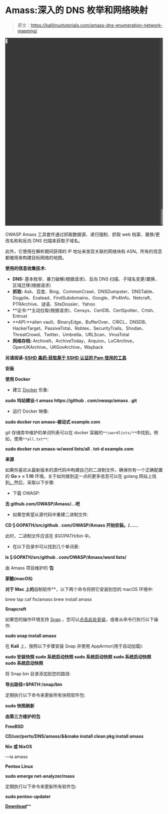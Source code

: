 # Amass:深入的 DNS 枚举和网络映射

> 原文：<https://kalilinuxtutorials.com/amass-dns-enumeration-network-mapping/>

[![Amass : In-Depth DNS Enumeration and Network Mapping](img//215518d0caf538cb5307a4e2c3404fae.png "Amass : In-Depth DNS Enumeration and Network Mapping")](https://1.bp.blogspot.com/-jPAMmmjfKgE/XPZBFu8e51I/AAAAAAAAAoY/5cT4z9_Zq9MhCZS2eGwM8grOCNZ1qyLSgCLcBGAs/s1600/amass.gif)

OWASP Amass 工具套件通过抓取数据源、递归强制、抓取 web 档案、置换/更改名称和反向 DNS 扫描来获取子域名。

此外，它使用在解析期间获得的 IP 地址来发现关联的网络块和 ASN。所有的信息都被用来构建目标网络的地图。

**使用的信息收集技术:**

*   **DNS:** 基本枚举、暴力破解(根据请求)、反向 DNS 扫描、子域名变更/置换、区域迁移(根据请求)
*   **抓取:** Ask、百度、Bing、CommonCrawl、DNSDumpster、DNSTable、Dogpile、Exalead、FindSubdomains、Google、IPv4Info、Netcraft、PTRArchive、谜语、SiteDossier、Yahoo
*   **证书:**主动拉取(根据请求)、Censys、CertDB、CertSpotter、Crtsh、Entrust
*   **API:**alien vault、BinaryEdge、BufferOver、CIRCL、DNSDB、HackerTarget、PassiveTotal、Robtex、SecurityTrails、Shodan、ThreatCrowd、Twitter、Umbrella、URLScan、VirusTotal
*   **网络存档:** ArchiveIt，ArchiveToday，Arquivo，LoCArchive，OpenUKArchive，UKGovArchive，Wayback

**另请阅读-[SSHD 毒药:获取基于 SSHD 认证的 Pam 信用的工具](https://kalilinuxtutorials.com/sshd-poison/)**

**安装**

**使用 Docker**

*   建立 [Docker](https://docs.docker.com/) 形象:

**sudo 坞站建设-t amass https://github . com/owasp/amass . git**

*   运行 Docker 映像:

**sudo docker run amass–被动式 example.com**

git 存储库中维护的单词列表可以在 docker 容器的`**/wordlists/**`中找到。例如，使用`**all.txt**`:

**sudo docker run amass-w/word lists/all . txt-d example.com**

**来源**

如果你喜欢从最新版本的源代码中构建自己的二进制文件，确保你有一个正确配置的 **Go > = 1.10** 环境。关于如何做到这一点的更多信息可以在 golang 网站上找到[。](https://golang.org/doc/install)然后，采取以下步骤:

*   下载 OWASP:

**去 github.com/OWASP/Amass/…吧**

*   如果您希望从源代码中重建二进制文件:

**CD＄GOPATH/src/github . com/OWASP/Amass
开始安装。/……**

此时，二进制文件应该在 *$GOPATH/bin* 中。

*   在以下目录中可以找到几个单词表:

**ls＄GOPATH/src/github . com/OWASP/Amass/word lists/**

由 Amass 项目维护的 **包**

**家酿(macOS)**

 **对于 **Mac** 上的**自制软件**，以下两个命令将把它安装到您的 macOS 环境中:

brew tap caf fix/amass
brew install amass

**Snapcraft**

如果您的操作环境支持 [Snap](https://docs.snapcraft.io/core/install) ，您可以[点击此处安装](https://snapcraft.io/amass)，或者从命令行执行以下操作:

**sudo snap install amass**

在 **Kali** 上，按照以下步骤安装 Snap 并使用 AppArmor(用于自动加载):

**sudo 安装快照
sudo 系统启动快照
sudo 系统启动快照
sudo 系统启动快照
sudo 系统启动快照**

将 Snap bin 目录添加到您的路径:

**导出路径=$PATH:/snap/bin**

定期执行以下命令来更新所有快照软件包:

**sudo 快照刷新**

**由第三方维护的包**

**FreeBSD**

**CD/usr/ports/DNS/amass/&&make install clean
pkg install amass**

**Nix 或 NixOS**

<nixpkgs>—ia amass

**Pentoo Linux**

**sudo emerge net-analyzer/mass**

定期执行以下命令来更新所有软件包:

**sudo pentoo-updater**

[**Download**](https://github.com/OWASP/Amass)**